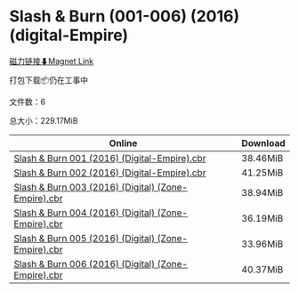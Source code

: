 # Slash & Burn (001-006) (2016) (digital-Empire)

[磁力链接⬇Magnet Link](magnet:?xt=urn:btih:5a82d10d9742a8ca583c31cd733e20f52d0c9228&dn=Slash%20%26%20Burn%20%28001-006%29%20%282016%29%20%28digital-Empire%29)

打包下载📦仍在工事中

文件数：6

总大小：229.17MiB

Online | Download
--- | ---
[Slash & Burn 001 (2016) (Digital-Empire).cbr](https://github.com/alicewish/markdown/blob/master/comic/Slash-Burn-001-2016-Digital-Empire-cbr.md) | 38.46MiB
[Slash & Burn 002 (2016) (Digital-Empire).cbr](https://github.com/alicewish/markdown/blob/master/comic/Slash-Burn-002-2016-Digital-Empire-cbr.md) | 41.25MiB
[Slash & Burn 003 (2016) (Digital) (Zone-Empire).cbr](https://github.com/alicewish/markdown/blob/master/comic/Slash-Burn-003-2016-Digital-Zone-Empire-cbr.md) | 38.94MiB
[Slash & Burn 004 (2016) (Digital) (Zone-Empire).cbr](https://github.com/alicewish/markdown/blob/master/comic/Slash-Burn-004-2016-Digital-Zone-Empire-cbr.md) | 36.19MiB
[Slash & Burn 005 (2016) (Digital) (Zone-Empire).cbr](https://github.com/alicewish/markdown/blob/master/comic/Slash-Burn-005-2016-Digital-Zone-Empire-cbr.md) | 33.96MiB
[Slash & Burn 006 (2016) (Digital) (Zone-Empire).cbr](https://github.com/alicewish/markdown/blob/master/comic/Slash-Burn-006-2016-Digital-Zone-Empire-cbr.md) | 40.37MiB